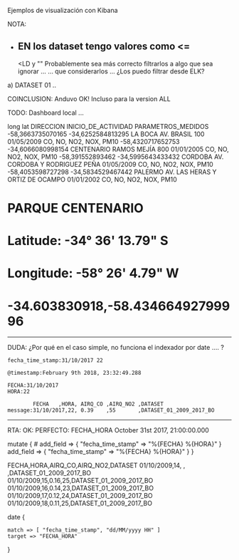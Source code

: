 Ejemplos de visualización con Kibana


NOTA:
  - EN los dataset tengo valores como 
    <=
    ---
    <LD
    y ""
    Probablemente sea más correcto filtrarlos a algo que sea ignorar ...
    ... que considerarlos ... 
    ¿Los puedo filtrar desde ELK?

a) DATASET 01 ..


COINCLUSION: Anduvo OK! Incluso para la version ALL

TODO: Dashboard local ... 

long              lat              	DIRECCION	            INICIO_DE_ACTIVIDAD	PARAMETROS_MEDIDOS	
-58,3663735070165	-34,6252584813295	LA BOCA	AV. BRASIL 100                	01/05/2009  	CO, NO, NO2, NOX, PM10
-58,4320717652753	-34,6066080998154	CENTENARIO	RAMOS MEJÍA 800           	01/01/2005    CO, NO, NO2, NOX, PM10
-58,391552893462	-34,5995643433432	CORDOBA	AV. CORDOBA Y RODRIGUEZ PEÑA	  01/05/2009    CO, NO, NO2, NOX, PM10
-58,4053598727298	-34,5834529467442	PALERMO	AV. LAS HERAS Y ORTIZ DE OCAMPO	01/01/2002    CO, NO, NO2, NOX, PM10


# PARQUE CENTENARIO

# Latitude: -34° 36' 13.79" S
# Longitude: -58° 26' 4.79" W
# -34.603830918,-58.43466492799996


  ___________
  DUDA:
    ¿Por qué en el caso simple, no funciona el indexador por date .... ?

    fecha_time_stamp:31/10/2017 22

    @timestamp:February 9th 2018, 23:32:49.288 
    
    FECHA:31/10/2017
    HORA:22
    
            FECHA   ,HORA, AIRQ_CO ,AIRQ_NO2 ,DATASET
    message:31/10/2017,22, 0.39    ,55       ,DATASET_01_2009_2017_BO

--------------
RTA:
  OK: PERFECTO:
     FECHA_HORA	       	October 31st 2017, 21:00:00.000

  mutate {
    # add_field => { "fecha_time_stamp" => "%{FECHA} %{HORA}" }
    add_field => { "fecha_time_stamp" => "%{FECHA} %{HORA}" }
  }


FECHA,HORA,AIRQ_CO,AIRQ_NO2,DATASET
01/10/2009,14, , ,DATASET_01_2009_2017_BO
01/10/2009,15,0.16,25,DATASET_01_2009_2017_BO
01/10/2009,16,0.14,23,DATASET_01_2009_2017_BO
01/10/2009,17,0.12,24,DATASET_01_2009_2017_BO
01/10/2009,18,0.11,25,DATASET_01_2009_2017_BO

  date {


    match => [ "fecha_time_stamp", "dd/MM/yyyy HH" ]
    target => "FECHA_HORA"
  }
